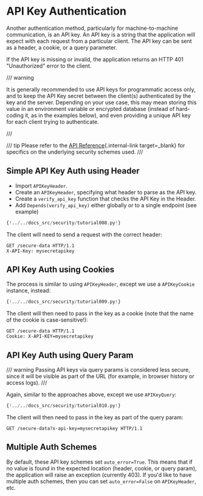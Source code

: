 # API Key Authentication

Another authentication method, particularly for machine-to-machine communication, is an API key. An API key is a string that the application will expect with each request from a particular client. The API key can be sent as a header, a cookie, or a query parameter.

<!-- TODO: currently we return 403 in the implementation! discuss with @tiangolo et al -->
If the API key is missing or invalid, the application returns an HTTP 401 "Unauthorized" error to the client.

/// warning

It is generally recommended to use API keys for programmatic access only, and to keep the API Key secret between the client(s) authenticated by the key and the server. Depending on your use case, this may mean storing this value in an environment variable or encrypted database (instead of hard-coding it, as in the examples below), and even providing a
unique API key for each client trying to authenticate.

///

/// tip
Please refer to the [API Reference](../../reference/security/index.md#api-key-security-schemes){.internal-link target=_blank} for specifics on the underlying security schemes used.
///

## Simple API Key Auth using Header

* Import `APIKeyHeader`.
* Create an `APIKeyHeader`, specifying what header to parse as the API key.
* Create a `verify_api_key` function that checks the API Key in the Header.
* Add `Depends(verify_api_key)` either globally or to a single endpoint (see example)

```Python hl_lines="5  7  14  23"
{!../../docs_src/security/tutorial008.py!}
```

The client will need to send a request with the correct header:

```http
GET /secure-data HTTP/1.1
X-API-Key: mysecretapikey
```

## API Key Auth using Cookies

The process is similar to using `APIKeyHeader`, except we use a `APIKeyCookie`
instance, instead:

```Python hl_lines="5  7  14  23"
{!../../docs_src/security/tutorial009.py!}
```

The client will then need to pass in the key as a cookie (note that the name of the cookie is case-sensitive!):

```http
GET /secure-data HTTP/1.1
Cookie: X-API-KEY=mysecretapikey
```

## API Key Auth using Query Param

/// warning
Passing API keys via query params is considered less secure, since it will be
visible as part of the URL (for example, in browser history or access logs).
///

Again, similar to the approaches above, except we use `APIKeyQuery`:
```Python hl_lines="5  7  14  23"
{!../../docs_src/security/tutorial010.py!}
```

The client will then need to pass in the key as part of the query param:

```http
GET /secure-data?x-api-key=mysecretapikey HTTP/1.1
```

## Multiple Auth Schemes

By default, these API key schemes set `auto_error=True`. This means that if no
value is found in the expected location (header, cookie, or query param), the
application will raise an exception (currently 403). If you'd like to have
multiple auth schemes, then you can set `auto_error=False` on `APIKeyHeader`, etc.
